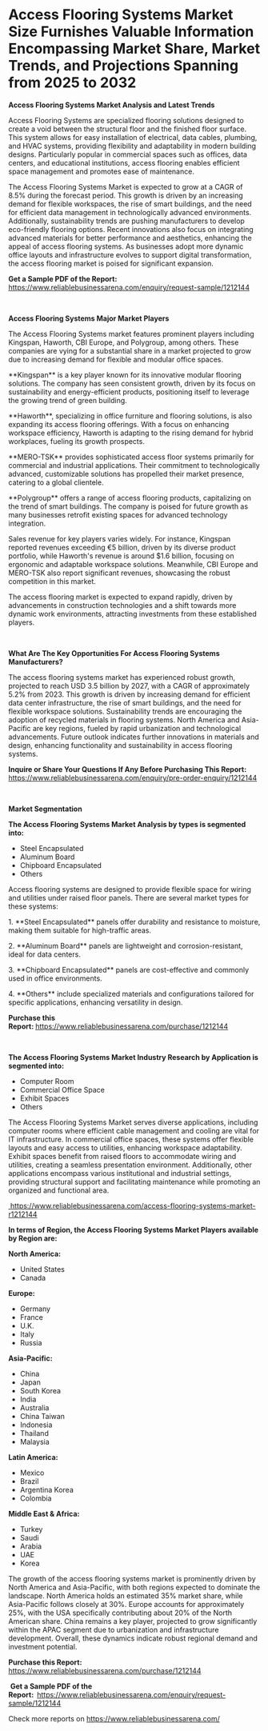 <p><h1>Access Flooring Systems Market Size Furnishes Valuable Information Encompassing Market Share, Market Trends, and Projections Spanning from 2025 to 2032</h1></p><p><strong>Access Flooring Systems Market Analysis and Latest Trends</strong></p>
<p><p>Access Flooring Systems are specialized flooring solutions designed to create a void between the structural floor and the finished floor surface. This system allows for easy installation of electrical, data cables, plumbing, and HVAC systems, providing flexibility and adaptability in modern building designs. Particularly popular in commercial spaces such as offices, data centers, and educational institutions, access flooring enables efficient space management and promotes ease of maintenance.</p><p>The Access Flooring Systems Market is expected to grow at a CAGR of 8.5% during the forecast period. This growth is driven by an increasing demand for flexible workspaces, the rise of smart buildings, and the need for efficient data management in technologically advanced environments. Additionally, sustainability trends are pushing manufacturers to develop eco-friendly flooring options. Recent innovations also focus on integrating advanced materials for better performance and aesthetics, enhancing the appeal of access flooring systems. As businesses adopt more dynamic office layouts and infrastructure evolves to support digital transformation, the access flooring market is poised for significant expansion.</p></p>
<p><strong>Get a Sample PDF of the Report:&nbsp;</strong> <a href="https://www.reliablebusinessarena.com/enquiry/request-sample/1212144?utm_campaign=3531&utm_medium=2&utm_source=Github&utm_content=ia&utm_term=24032025&utm_id=access-flooring-systems">https://www.reliablebusinessarena.com/enquiry/request-sample/1212144</a></p>
<p>&nbsp;</p>
<p><strong>Access Flooring Systems Major Market Players</strong></p>
<p><p>The Access Flooring Systems market features prominent players including Kingspan, Haworth, CBI Europe, and Polygroup, among others. These companies are vying for a substantial share in a market projected to grow due to increasing demand for flexible and modular office spaces.</p><p>**Kingspan** is a key player known for its innovative modular flooring solutions. The company has seen consistent growth, driven by its focus on sustainability and energy-efficient products, positioning itself to leverage the growing trend of green building.</p><p>**Haworth**, specializing in office furniture and flooring solutions, is also expanding its access flooring offerings. With a focus on enhancing workspace efficiency, Haworth is adapting to the rising demand for hybrid workplaces, fueling its growth prospects. </p><p>**MERO-TSK** provides sophisticated access floor systems primarily for commercial and industrial applications. Their commitment to technologically advanced, customizable solutions has propelled their market presence, catering to a global clientele.</p><p>**Polygroup** offers a range of access flooring products, capitalizing on the trend of smart buildings. The company is poised for future growth as many businesses retrofit existing spaces for advanced technology integration.</p><p>Sales revenue for key players varies widely. For instance, Kingspan reported revenues exceeding €5 billion, driven by its diverse product portfolio, while Haworth's revenue is around $1.6 billion, focusing on ergonomic and adaptable workspace solutions. Meanwhile, CBI Europe and MERO-TSK also report significant revenues, showcasing the robust competition in this market.</p><p>The access flooring market is expected to expand rapidly, driven by advancements in construction technologies and a shift towards more dynamic work environments, attracting investments from these established players.</p></p>
<p>&nbsp;</p>
<p><strong>What Are The Key Opportunities For Access Flooring Systems Manufacturers?</strong></p>
<p><p>The access flooring systems market has experienced robust growth, projected to reach USD 3.5 billion by 2027, with a CAGR of approximately 5.2% from 2023. This growth is driven by increasing demand for efficient data center infrastructure, the rise of smart buildings, and the need for flexible workspace solutions. Sustainability trends are encouraging the adoption of recycled materials in flooring systems. North America and Asia-Pacific are key regions, fueled by rapid urbanization and technological advancements. Future outlook indicates further innovations in materials and design, enhancing functionality and sustainability in access flooring systems.</p></p>
<p><strong>Inquire or Share Your Questions If Any Before Purchasing This Report:</strong> <a href="https://www.reliablebusinessarena.com/enquiry/pre-order-enquiry/1212144?utm_campaign=3531&utm_medium=2&utm_source=Github&utm_content=ia&utm_term=24032025&utm_id=access-flooring-systems">https://www.reliablebusinessarena.com/enquiry/pre-order-enquiry/1212144</a></p>
<p>&nbsp;</p>
<p><strong>Market Segmentation</strong></p>
<p><strong>The Access Flooring Systems Market Analysis by types is segmented into:</strong></p>
<p><ul><li>Steel Encapsulated</li><li>Aluminum Board</li><li>Chipboard Encapsulated</li><li>Others</li></ul></p>
<p><p>Access flooring systems are designed to provide flexible space for wiring and utilities under raised floor panels. There are several market types for these systems: </p><p>1. **Steel Encapsulated** panels offer durability and resistance to moisture, making them suitable for high-traffic areas.</p><p>2. **Aluminum Board** panels are lightweight and corrosion-resistant, ideal for data centers.</p><p>3. **Chipboard Encapsulated** panels are cost-effective and commonly used in office environments.</p><p>4. **Others** include specialized materials and configurations tailored for specific applications, enhancing versatility in design.</p></p>
<p><strong>Purchase this Report:&nbsp;</strong><a href="https://www.reliablebusinessarena.com/purchase/1212144?utm_campaign=3531&utm_medium=2&utm_source=Github&utm_content=ia&utm_term=24032025&utm_id=access-flooring-systems">https://www.reliablebusinessarena.com/purchase/1212144</a></p>
<p>&nbsp;</p>
<p><strong>The Access Flooring Systems Market Industry Research by Application is segmented into:</strong></p>
<p><ul><li>Computer Room</li><li>Commercial Office Space</li><li>Exhibit Spaces</li><li>Others</li></ul></p>
<p><p>The Access Flooring Systems Market serves diverse applications, including computer rooms where efficient cable management and cooling are vital for IT infrastructure. In commercial office spaces, these systems offer flexible layouts and easy access to utilities, enhancing workspace adaptability. Exhibit spaces benefit from raised floors to accommodate wiring and utilities, creating a seamless presentation environment. Additionally, other applications encompass various institutional and industrial settings, providing structural support and facilitating maintenance while promoting an organized and functional area.</p></p>
<p><a href="https://www.reliablebusinessarena.com/access-flooring-systems-market-r1212144?utm_campaign=3531&utm_medium=2&utm_source=Github&utm_content=ia&utm_term=24032025&utm_id=access-flooring-systems">&nbsp;https://www.reliablebusinessarena.com/access-flooring-systems-market-r1212144</a></p>
<p><strong>In terms of Region, the Access Flooring Systems Market Players available by Region are:</strong></p>
<p>
    <p> <strong> North America: </strong>
        <ul>
            <li>United States</li>
            <li>Canada</li>
        </ul>
        </p> 
    <p> <strong> Europe: </strong>
        <ul>
            <li>Germany</li>
            <li>France</li>
            <li>U.K.</li>
            <li>Italy</li>
            <li>Russia</li>
        </ul>
        </p> 
    <p> <strong> Asia-Pacific: </strong>
        <ul>
            <li>China</li>
            <li>Japan</li>
            <li>South Korea</li>
            <li>India</li>
            <li>Australia</li>
            <li>China Taiwan</li>
            <li>Indonesia</li>
            <li>Thailand</li>
            <li>Malaysia</li>
        </ul>
        </p> 
    <p> <strong> Latin America: </strong>
        <ul>
            <li>Mexico</li>
            <li>Brazil</li>
            <li>Argentina Korea</li>
            <li>Colombia</li>
        </ul>
        </p> 
    <p> <strong> Middle East & Africa: </strong>
        <ul>
            <li>Turkey</li>
            <li>Saudi</li>
            <li>Arabia</li>
            <li>UAE</li>
            <li>Korea</li>
        </ul>
    </p>
    </p>
<p><p>The growth of the access flooring systems market is prominently driven by North America and Asia-Pacific, with both regions expected to dominate the landscape. North America holds an estimated 35% market share, while Asia-Pacific follows closely at 30%. Europe accounts for approximately 25%, with the USA specifically contributing about 20% of the North American share. China remains a key player, projected to grow significantly within the APAC segment due to urbanization and infrastructure development. Overall, these dynamics indicate robust regional demand and investment potential.</p></p>
<p><strong>Purchase this Report: </strong><a href="https://www.reliablebusinessarena.com/purchase/1212144?utm_campaign=3531&utm_medium=2&utm_source=Github&utm_content=ia&utm_term=24032025&utm_id=access-flooring-systems">https://www.reliablebusinessarena.com/purchase/1212144</a></p>
<p>&nbsp;<strong>Get a Sample PDF of the Report:&nbsp;&nbsp;</strong><a href="https://www.reliablebusinessarena.com/enquiry/request-sample/1212144?utm_campaign=3531&utm_medium=2&utm_source=Github&utm_content=ia&utm_term=24032025&utm_id=access-flooring-systems">https://www.reliablebusinessarena.com/enquiry/request-sample/1212144</a></p>
<p><strong></strong></p>
<p>Check more reports on <a href="https://www.reliablebusinessarena.com/?utm_campaign=3531&utm_medium=2&utm_source=Github&utm_content=ia&utm_term=24032025&utm_id=access-flooring-systems">https://www.reliablebusinessarena.com/</a></p>